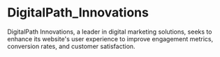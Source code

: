 # DigitalPath_Innovations
DigitalPath Innovations, a leader in digital marketing solutions, seeks to enhance its website's user  experience to improve engagement metrics, conversion rates, and customer satisfaction.
